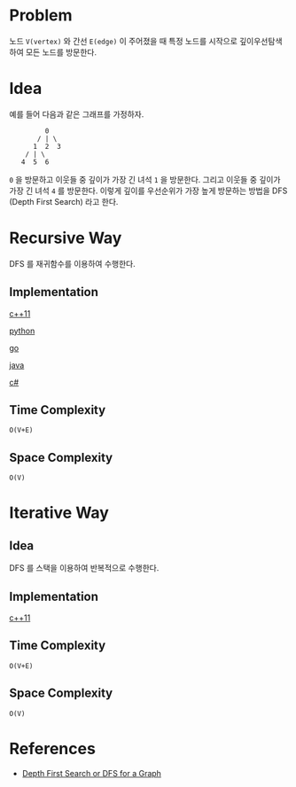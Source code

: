 # Problem

노드 `V(vertex)` 와 간선 `E(edge)` 이 주어졌을 때 특정 노드를 시작으로 깊이우선탐색하여 모든 노드를 방문한다.

# Idea

예를 들어 다음과 같은 그래프를 가정하자.

```
         0
       / | \
      1  2  3
    / | \
   4  5  6 
```

`0` 을 방문하고 이웃들 중 깊이가 가장 긴 녀석 `1` 을 방문한다. 그리고 이웃들 중 깊이가 가장 긴 녀석 `4` 를 방문한다. 이렇게 깊이를 우선순위가 가장 높게 방문하는 방법을 DFS (Depth First Search) 라고 한다.

# Recursive Way

DFS 를 재귀함수를 이용하여 수행한다.

## Implementation

[c++11](a.cpp)

[python](a.py)

[go](a.go)

[java](java/A.java)

[c#](cs/a.cs)

## Time Complexity

```
O(V+E)
```

## Space Complexity

```
O(V)
```

# Iterative Way

## Idea

DFS 를 스택을 이용하여 반복적으로 수행한다.

## Implementation

[c++11](a.cpp)

## Time Complexity

```
O(V+E)
```

## Space Complexity

```
O(V)
```

# References

* [Depth First Search or DFS for a Graph](https://www.geeksforgeeks.org/depth-first-search-or-dfs-for-a-graph/)